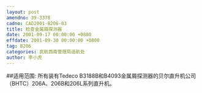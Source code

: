 ```yaml
---
layout: post
amendno: 39-3378
cadno: CAD2001-B206-03
title: 检查金属屑探测器
date: 2001-09-17 00:00:00 +0800
effdate: 2001-09-30 00:00:00 +0800
tag: B206
categories: 民航西南管理局适航处
author: 李小虎
---
```


##适用范围:
所有装有Tedeco B3188B和B4093金属屑探测器的贝尔直升机公司（BHTC）206A、206B和206L系列直升机。

